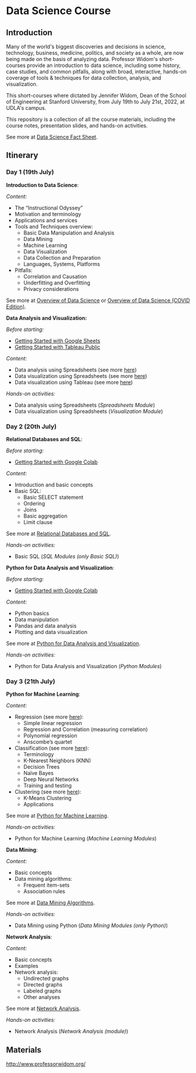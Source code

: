 # Data Science Course

## Introduction

Many of the world's biggest discoveries and decisions in science, technology, business, medicine, politics, and society as a whole, are now being made on the basis of analyzing data. Professor Widom's short-courses provide an introduction to data science, including some history, case studies, and common pitfalls, along with broad, interactive, hands-on coverage of tools & techniques for data collection, analysis, and visualization.

This short-courses where dictated by Jennifer Widom, Dean of the School of Engineering at Stanford University, from July 19th to July 21st, 2022, at UDLA's campus.

This repository is a collection of all the course materials, including the course notes, presentation slides, and hands-on activities.

See more at [Data Science Fact Sheet](materials/documents/Data%20Science%20Fact%20Sheet.pdf).

## Itinerary

### Day 1 (19th July)

**Introduction to Data Science**:

*Content:*

- The “Instructional Odyssey”
- Motivation and terminology
- Applications and services
- Tools and Techniques overview:
    - Basic Data Manipulation and Analysis
    - Data Mining
    - Machine Learning
    - Data Visualization
    - Data Collection and Preparation
    - Languages, Systems, Platforms
- Pitfalls:
    - Correlation and Causation
    - Underfitting and Overfitting
    - Privacy considerations

See more at [Overview of Data Science](materials/slides/OverviewSlides.pdf) or [Overview of Data Science (COVID Edition)](materials/slides/OverviewSlidesCE.pdf).

**Data Analysis and Visualization:**

*Before starting:*

- [Getting Started with Google Sheets](materials/documents/getting-started/Getting%20Started%20with%20Google%20Sheets.pdf)
- [Getting Started with Tableau Public](materials/documents/getting-started/Getting%20Started%20with%20Tableau%20Public.pdf)

*Content:*

- Data analysis using Spreadsheets (see more [here](materials/slides/day1/SpreadsheetsSlides.pdf))
- Data visualization using Spreadsheets (see more [here](materials/slides/day1/VisualizationSlides.pdf.pdf))
- Data visualization using Tableau (see more [here](materials/slides/day1/TableauSlides.pdf))

*Hands-on activities:*

- Data analysis using Spreadsheets (*Spreadsheets Module*)
- Data visualization using Spreadsheets (*Visualization Module*)

### Day 2 (20th July)

**Relational Databases and SQL**:

*Before starting:*

- [Getting Started with Google Colab](materials/documents/getting-started/Getting%20Started%20with%20Google%20Colab.pdf)

*Content:*

- Introduction and basic concepts
- Basic SQL:
    - Basic SELECT statement
    - Ordering
    - Joins
    - Basic aggregation
    - Limit clause

See more at [Relational Databases and SQL](materials/slides/day2/RelationalDBandSQLSlides.pdf).

*Hands-on activities:*

- Basic SQL (*SQL Modules (only Basic SQL)*)

**Python for Data Analysis and Visualization**:

*Before starting:*

- [Getting Started with Google Colab](materials/documents/getting-started/Getting%20Started%20with%20Google%20Colab.pdf)

*Content:*

- Python basics
- Data manipulation
- Pandas and data analysis
- Plotting and data visualization

See more at [Python for Data Analysis and Visualization](materials/slides/day2/PythonSlides.pdf).

*Hands-on activities:*

- Python for Data Analysis and Visualization (*Python Modules*)

### Day 3 (21th July)

**Python for Machine Learning**:

*Content:*

- Regression (see more [here](materials/slides/day3/RegressionSlides.pdf)):
    - Simple linear regression
    - Regression and Correlation (measuring correlation)
    - Polynomial regression
    - Anscombe’s quartet
- Classification (see more [here](materials/slides/day3/ClassificationSlides.pdf)):
    - Terminology
    - K-Nearest Neighbors (KNN)
    - Decision Trees
    - Naïve Bayes
    - Deep Neural Networks
    - Training and testing
- Clustering (see more [here](materials/slides/day3/ClusteringSlides.pdf)):
    - K-Means Clustering
    - Applications

See more at [Python for Machine Learning](materials/slides/day3/PythonMLslides.pdf).

*Hands-on activities:*

- Python for Machine Learning (*Machine Learning Modules*)

**Data Mining**:

*Content:*

- Basic concepts
- Data mining algorithms:
    - Frequent item-sets
    - Association rules

See more at [Data Mining Algorithms](materials/slides/day3/MiningSlides.pdf).

*Hands-on activities:*

- Data Mining using Python (*Data Mining Modules (only Python)*)

**Network Analysis**:

*Content:*
- Basic concepts
- Examples
- Network analysis:
    - Undirected graphs
    - Directed graphs
    - Labeled graphs
    - Other analyses

See more at [Network Analysis](materials/slides/day3/NetworksSlides.pdf).

*Hands-on activities:*

- Network Analysis (*Network Analysis (module)*)

## Materials

http://www.professorwidom.org/

